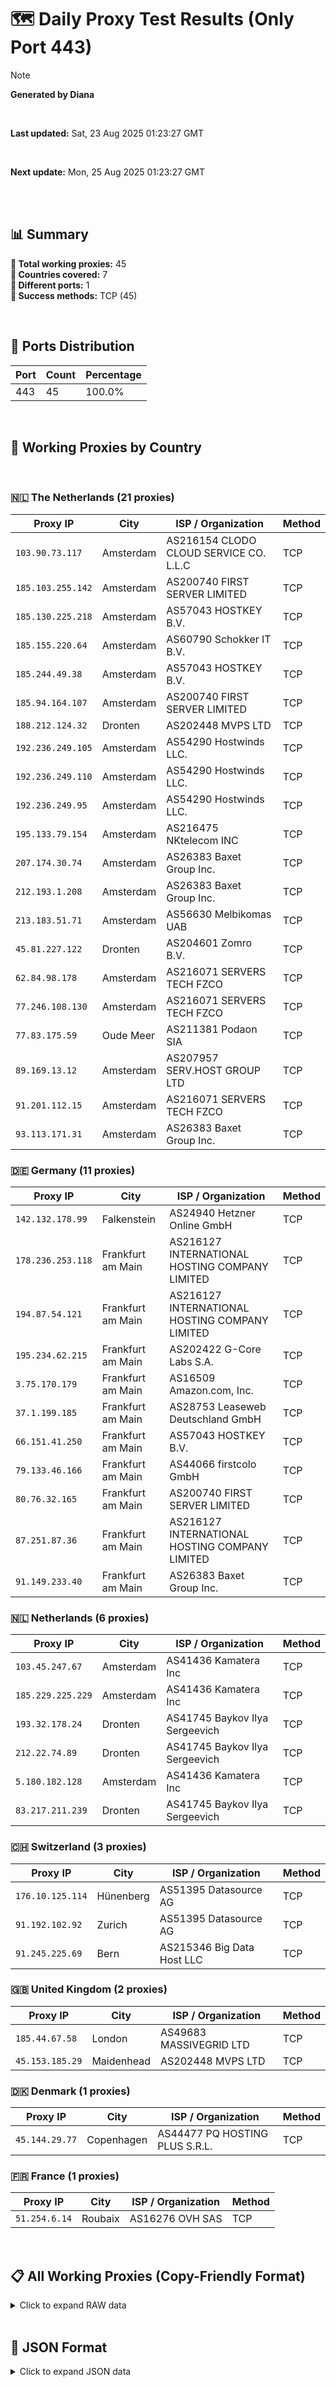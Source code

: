 # 🗺️ Daily Proxy Test Results (Only Port 443)

> [!NOTE]
>
> **Generated by Diana**
>
> <br/>
>
> **Last updated:** Sat, 23 Aug 2025 01:23:27 GMT
>
> <br/>
>
> **Next update:** Mon, 25 Aug 2025 01:23:27 GMT
>
> <br/>
>

</br>

## 📊 Summary

**🔹 Total working proxies:** 45  
**🔹 Countries covered:** 7  
**🔹 Different ports:** 1  
**🔹 Success methods:** TCP (45)

<br/>

## 🔌 Ports Distribution

| Port | Count | Percentage |
|------|-------|------------|
| 443  | 45     | 100.0%     |

<br/>

## 🫧 Working Proxies by Country

<br/>

### 🇳🇱 The Netherlands (21 proxies)

| Proxy IP | City | ISP / Organization | Method |
|----------|------|--------------------|--------|
| `103.90.73.117` | Amsterdam | AS216154 CLODO CLOUD SERVICE CO. L.L.C | TCP |
| `185.103.255.142` | Amsterdam | AS200740 FIRST SERVER LIMITED | TCP |
| `185.130.225.218` | Amsterdam | AS57043 HOSTKEY B.V. | TCP |
| `185.155.220.64` | Amsterdam | AS60790 Schokker IT B.V. | TCP |
| `185.244.49.38` | Amsterdam | AS57043 HOSTKEY B.V. | TCP |
| `185.94.164.107` | Amsterdam | AS200740 FIRST SERVER LIMITED | TCP |
| `188.212.124.32` | Dronten | AS202448 MVPS LTD | TCP |
| `192.236.249.105` | Amsterdam | AS54290 Hostwinds LLC. | TCP |
| `192.236.249.110` | Amsterdam | AS54290 Hostwinds LLC. | TCP |
| `192.236.249.95` | Amsterdam | AS54290 Hostwinds LLC. | TCP |
| `195.133.79.154` | Amsterdam | AS216475 NKtelecom INC | TCP |
| `207.174.30.74` | Amsterdam | AS26383 Baxet Group Inc. | TCP |
| `212.193.1.208` | Amsterdam | AS26383 Baxet Group Inc. | TCP |
| `213.183.51.71` | Amsterdam | AS56630 Melbikomas UAB | TCP |
| `45.81.227.122` | Dronten | AS204601 Zomro B.V. | TCP |
| `62.84.98.178` | Amsterdam | AS216071 SERVERS TECH FZCO | TCP |
| `77.246.108.130` | Amsterdam | AS216071 SERVERS TECH FZCO | TCP |
| `77.83.175.59` | Oude Meer | AS211381 Podaon SIA | TCP |
| `89.169.13.12` | Amsterdam | AS207957 SERV.HOST GROUP LTD | TCP |
| `91.201.112.15` | Amsterdam | AS216071 SERVERS TECH FZCO | TCP |
| `93.113.171.31` | Amsterdam | AS26383 Baxet Group Inc. | TCP |

### 🇩🇪 Germany (11 proxies)

| Proxy IP | City | ISP / Organization | Method |
|----------|------|--------------------|--------|
| `142.132.178.99` | Falkenstein | AS24940 Hetzner Online GmbH | TCP |
| `178.236.253.118` | Frankfurt am Main | AS216127 INTERNATIONAL HOSTING COMPANY LIMITED | TCP |
| `194.87.54.121` | Frankfurt am Main | AS216127 INTERNATIONAL HOSTING COMPANY LIMITED | TCP |
| `195.234.62.215` | Frankfurt am Main | AS202422 G-Core Labs S.A. | TCP |
| `3.75.170.179` | Frankfurt am Main | AS16509 Amazon.com, Inc. | TCP |
| `37.1.199.185` | Frankfurt am Main | AS28753 Leaseweb Deutschland GmbH | TCP |
| `66.151.41.250` | Frankfurt am Main | AS57043 HOSTKEY B.V. | TCP |
| `79.133.46.166` | Frankfurt am Main | AS44066 firstcolo GmbH | TCP |
| `80.76.32.165` | Frankfurt am Main | AS200740 FIRST SERVER LIMITED | TCP |
| `87.251.87.36` | Frankfurt am Main | AS216127 INTERNATIONAL HOSTING COMPANY LIMITED | TCP |
| `91.149.233.40` | Frankfurt am Main | AS26383 Baxet Group Inc. | TCP |

### 🇳🇱 Netherlands (6 proxies)

| Proxy IP | City | ISP / Organization | Method |
|----------|------|--------------------|--------|
| `103.45.247.67` | Amsterdam | AS41436 Kamatera Inc | TCP |
| `185.229.225.229` | Amsterdam | AS41436 Kamatera Inc | TCP |
| `193.32.178.24` | Dronten | AS41745 Baykov Ilya Sergeevich | TCP |
| `212.22.74.89` | Dronten | AS41745 Baykov Ilya Sergeevich | TCP |
| `5.180.182.128` | Amsterdam | AS41436 Kamatera Inc | TCP |
| `83.217.211.239` | Dronten | AS41745 Baykov Ilya Sergeevich | TCP |

### 🇨🇭 Switzerland (3 proxies)

| Proxy IP | City | ISP / Organization | Method |
|----------|------|--------------------|--------|
| `176.10.125.114` | Hünenberg | AS51395 Datasource AG | TCP |
| `91.192.102.92` | Zurich | AS51395 Datasource AG | TCP |
| `91.245.225.69` | Bern | AS215346 Big Data Host LLC | TCP |

### 🇬🇧 United Kingdom (2 proxies)

| Proxy IP | City | ISP / Organization | Method |
|----------|------|--------------------|--------|
| `185.44.67.58` | London | AS49683 MASSIVEGRID LTD | TCP |
| `45.153.185.29` | Maidenhead | AS202448 MVPS LTD | TCP |

### 🇩🇰 Denmark (1 proxies)

| Proxy IP | City | ISP / Organization | Method |
|----------|------|--------------------|--------|
| `45.144.29.77` | Copenhagen | AS44477 PQ HOSTING PLUS S.R.L. | TCP |

### 🇫🇷 France (1 proxies)

| Proxy IP | City | ISP / Organization | Method |
|----------|------|--------------------|--------|
| `51.254.6.14` | Roubaix | AS16276 OVH SAS | TCP |

<br/>

## 📋 All Working Proxies (Copy-Friendly Format)

<details>
<summary>Click to expand RAW data</summary>

```
45.144.29.77
51.254.6.14
142.132.178.99
178.236.253.118
194.87.54.121
195.234.62.215
3.75.170.179
37.1.199.185
66.151.41.250
79.133.46.166
80.76.32.165
87.251.87.36
91.149.233.40
103.45.247.67
185.229.225.229
193.32.178.24
212.22.74.89
5.180.182.128
83.217.211.239
176.10.125.114
91.192.102.92
91.245.225.69
103.90.73.117
185.103.255.142
185.130.225.218
185.155.220.64
185.244.49.38
185.94.164.107
188.212.124.32
192.236.249.105
192.236.249.110
192.236.249.95
195.133.79.154
207.174.30.74
212.193.1.208
213.183.51.71
45.81.227.122
62.84.98.178
77.246.108.130
77.83.175.59
89.169.13.12
91.201.112.15
93.113.171.31
185.44.67.58
45.153.185.29
```

</details>

<br/>

## 💾 JSON Format

<details>
<summary>Click to expand JSON data</summary>

```json
[
  {
    "ip": "45.144.29.77",
    "port": "443",
    "method": "TCP",
    "country": "Denmark",
    "city": "Copenhagen",
    "as": "AS44477 PQ HOSTING PLUS S.R.L.",
    "proxy": "unknown"
  },
  {
    "ip": "51.254.6.14",
    "port": "443",
    "method": "TCP",
    "country": "France",
    "city": "Roubaix",
    "as": "AS16276 OVH SAS",
    "proxy": "unknown"
  },
  {
    "ip": "142.132.178.99",
    "port": "443",
    "method": "TCP",
    "country": "Germany",
    "city": "Falkenstein",
    "as": "AS24940 Hetzner Online GmbH",
    "proxy": "unknown"
  },
  {
    "ip": "178.236.253.118",
    "port": "443",
    "method": "TCP",
    "country": "Germany",
    "city": "Frankfurt am Main",
    "as": "AS216127 INTERNATIONAL HOSTING COMPANY LIMITED",
    "proxy": "unknown"
  },
  {
    "ip": "194.87.54.121",
    "port": "443",
    "method": "TCP",
    "country": "Germany",
    "city": "Frankfurt am Main",
    "as": "AS216127 INTERNATIONAL HOSTING COMPANY LIMITED",
    "proxy": "unknown"
  },
  {
    "ip": "195.234.62.215",
    "port": "443",
    "method": "TCP",
    "country": "Germany",
    "city": "Frankfurt am Main",
    "as": "AS202422 G-Core Labs S.A.",
    "proxy": true
  },
  {
    "ip": "3.75.170.179",
    "port": "443",
    "method": "TCP",
    "country": "Germany",
    "city": "Frankfurt am Main",
    "as": "AS16509 Amazon.com, Inc.",
    "proxy": true
  },
  {
    "ip": "37.1.199.185",
    "port": "443",
    "method": "TCP",
    "country": "Germany",
    "city": "Frankfurt am Main",
    "as": "AS28753 Leaseweb Deutschland GmbH",
    "proxy": "unknown"
  },
  {
    "ip": "66.151.41.250",
    "port": "443",
    "method": "TCP",
    "country": "Germany",
    "city": "Frankfurt am Main",
    "as": "AS57043 HOSTKEY B.V.",
    "proxy": "unknown"
  },
  {
    "ip": "79.133.46.166",
    "port": "443",
    "method": "TCP",
    "country": "Germany",
    "city": "Frankfurt am Main",
    "as": "AS44066 firstcolo GmbH",
    "proxy": "unknown"
  },
  {
    "ip": "80.76.32.165",
    "port": "443",
    "method": "TCP",
    "country": "Germany",
    "city": "Frankfurt am Main",
    "as": "AS200740 FIRST SERVER LIMITED",
    "proxy": "unknown"
  },
  {
    "ip": "87.251.87.36",
    "port": "443",
    "method": "TCP",
    "country": "Germany",
    "city": "Frankfurt am Main",
    "as": "AS216127 INTERNATIONAL HOSTING COMPANY LIMITED",
    "proxy": "unknown"
  },
  {
    "ip": "91.149.233.40",
    "port": "443",
    "method": "TCP",
    "country": "Germany",
    "city": "Frankfurt am Main",
    "as": "AS26383 Baxet Group Inc.",
    "proxy": "unknown"
  },
  {
    "ip": "103.45.247.67",
    "port": "443",
    "method": "TCP",
    "country": "Netherlands",
    "city": "Amsterdam",
    "as": "AS41436 Kamatera Inc",
    "proxy": "unknown"
  },
  {
    "ip": "185.229.225.229",
    "port": "443",
    "method": "TCP",
    "country": "Netherlands",
    "city": "Amsterdam",
    "as": "AS41436 Kamatera Inc",
    "proxy": "unknown"
  },
  {
    "ip": "193.32.178.24",
    "port": "443",
    "method": "TCP",
    "country": "Netherlands",
    "city": "Dronten",
    "as": "AS41745 Baykov Ilya Sergeevich",
    "proxy": "unknown"
  },
  {
    "ip": "212.22.74.89",
    "port": "443",
    "method": "TCP",
    "country": "Netherlands",
    "city": "Dronten",
    "as": "AS41745 Baykov Ilya Sergeevich",
    "proxy": "unknown"
  },
  {
    "ip": "5.180.182.128",
    "port": "443",
    "method": "TCP",
    "country": "Netherlands",
    "city": "Amsterdam",
    "as": "AS41436 Kamatera Inc",
    "proxy": "unknown"
  },
  {
    "ip": "83.217.211.239",
    "port": "443",
    "method": "TCP",
    "country": "Netherlands",
    "city": "Dronten",
    "as": "AS41745 Baykov Ilya Sergeevich",
    "proxy": "unknown"
  },
  {
    "ip": "176.10.125.114",
    "port": "443",
    "method": "TCP",
    "country": "Switzerland",
    "city": "Hünenberg",
    "as": "AS51395 Datasource AG",
    "proxy": "unknown"
  },
  {
    "ip": "91.192.102.92",
    "port": "443",
    "method": "TCP",
    "country": "Switzerland",
    "city": "Zurich",
    "as": "AS51395 Datasource AG",
    "proxy": "unknown"
  },
  {
    "ip": "91.245.225.69",
    "port": "443",
    "method": "TCP",
    "country": "Switzerland",
    "city": "Bern",
    "as": "AS215346 Big Data Host LLC",
    "proxy": "unknown"
  },
  {
    "ip": "103.90.73.117",
    "port": "443",
    "method": "TCP",
    "country": "The Netherlands",
    "city": "Amsterdam",
    "as": "AS216154 CLODO CLOUD SERVICE CO. L.L.C",
    "proxy": "unknown"
  },
  {
    "ip": "185.103.255.142",
    "port": "443",
    "method": "TCP",
    "country": "The Netherlands",
    "city": "Amsterdam",
    "as": "AS200740 FIRST SERVER LIMITED",
    "proxy": "unknown"
  },
  {
    "ip": "185.130.225.218",
    "port": "443",
    "method": "TCP",
    "country": "The Netherlands",
    "city": "Amsterdam",
    "as": "AS57043 HOSTKEY B.V.",
    "proxy": "unknown"
  },
  {
    "ip": "185.155.220.64",
    "port": "443",
    "method": "TCP",
    "country": "The Netherlands",
    "city": "Amsterdam",
    "as": "AS60790 Schokker IT B.V.",
    "proxy": "unknown"
  },
  {
    "ip": "185.244.49.38",
    "port": "443",
    "method": "TCP",
    "country": "The Netherlands",
    "city": "Amsterdam",
    "as": "AS57043 HOSTKEY B.V.",
    "proxy": true
  },
  {
    "ip": "185.94.164.107",
    "port": "443",
    "method": "TCP",
    "country": "The Netherlands",
    "city": "Amsterdam",
    "as": "AS200740 FIRST SERVER LIMITED",
    "proxy": "unknown"
  },
  {
    "ip": "188.212.124.32",
    "port": "443",
    "method": "TCP",
    "country": "The Netherlands",
    "city": "Dronten",
    "as": "AS202448 MVPS LTD",
    "proxy": "unknown"
  },
  {
    "ip": "192.236.249.105",
    "port": "443",
    "method": "TCP",
    "country": "The Netherlands",
    "city": "Amsterdam",
    "as": "AS54290 Hostwinds LLC.",
    "proxy": "unknown"
  },
  {
    "ip": "192.236.249.110",
    "port": "443",
    "method": "TCP",
    "country": "The Netherlands",
    "city": "Amsterdam",
    "as": "AS54290 Hostwinds LLC.",
    "proxy": "unknown"
  },
  {
    "ip": "192.236.249.95",
    "port": "443",
    "method": "TCP",
    "country": "The Netherlands",
    "city": "Amsterdam",
    "as": "AS54290 Hostwinds LLC.",
    "proxy": "unknown"
  },
  {
    "ip": "195.133.79.154",
    "port": "443",
    "method": "TCP",
    "country": "The Netherlands",
    "city": "Amsterdam",
    "as": "AS216475 NKtelecom INC",
    "proxy": "unknown"
  },
  {
    "ip": "207.174.30.74",
    "port": "443",
    "method": "TCP",
    "country": "The Netherlands",
    "city": "Amsterdam",
    "as": "AS26383 Baxet Group Inc.",
    "proxy": "unknown"
  },
  {
    "ip": "212.193.1.208",
    "port": "443",
    "method": "TCP",
    "country": "The Netherlands",
    "city": "Amsterdam",
    "as": "AS26383 Baxet Group Inc.",
    "proxy": "unknown"
  },
  {
    "ip": "213.183.51.71",
    "port": "443",
    "method": "TCP",
    "country": "The Netherlands",
    "city": "Amsterdam",
    "as": "AS56630 Melbikomas UAB",
    "proxy": true
  },
  {
    "ip": "45.81.227.122",
    "port": "443",
    "method": "TCP",
    "country": "The Netherlands",
    "city": "Dronten",
    "as": "AS204601 Zomro B.V.",
    "proxy": "unknown"
  },
  {
    "ip": "62.84.98.178",
    "port": "443",
    "method": "TCP",
    "country": "The Netherlands",
    "city": "Amsterdam",
    "as": "AS216071 SERVERS TECH FZCO",
    "proxy": "unknown"
  },
  {
    "ip": "77.246.108.130",
    "port": "443",
    "method": "TCP",
    "country": "The Netherlands",
    "city": "Amsterdam",
    "as": "AS216071 SERVERS TECH FZCO",
    "proxy": "unknown"
  },
  {
    "ip": "77.83.175.59",
    "port": "443",
    "method": "TCP",
    "country": "The Netherlands",
    "city": "Oude Meer",
    "as": "AS211381 Podaon SIA",
    "proxy": "unknown"
  },
  {
    "ip": "89.169.13.12",
    "port": "443",
    "method": "TCP",
    "country": "The Netherlands",
    "city": "Amsterdam",
    "as": "AS207957 SERV.HOST GROUP LTD",
    "proxy": "unknown"
  },
  {
    "ip": "91.201.112.15",
    "port": "443",
    "method": "TCP",
    "country": "The Netherlands",
    "city": "Amsterdam",
    "as": "AS216071 SERVERS TECH FZCO",
    "proxy": "unknown"
  },
  {
    "ip": "93.113.171.31",
    "port": "443",
    "method": "TCP",
    "country": "The Netherlands",
    "city": "Amsterdam",
    "as": "AS26383 Baxet Group Inc.",
    "proxy": "unknown"
  },
  {
    "ip": "185.44.67.58",
    "port": "443",
    "method": "TCP",
    "country": "United Kingdom",
    "city": "London",
    "as": "AS49683 MASSIVEGRID LTD",
    "proxy": "unknown"
  },
  {
    "ip": "45.153.185.29",
    "port": "443",
    "method": "TCP",
    "country": "United Kingdom",
    "city": "Maidenhead",
    "as": "AS202448 MVPS LTD",
    "proxy": "unknown"
  }
]
```

</details>
